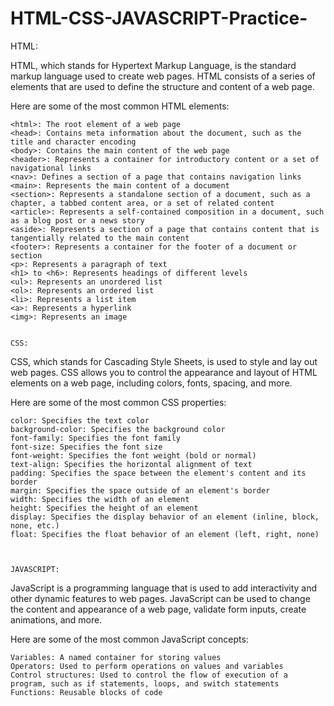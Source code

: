 # HTML-CSS-JAVASCRIPT-Practice-

HTML:

HTML, which stands for Hypertext Markup Language, is the standard markup language used to create web pages. HTML consists of a series of elements that are used to define the structure and content of a web page.

Here are some of the most common HTML elements:

    <html>: The root element of a web page
    <head>: Contains meta information about the document, such as the title and character encoding
    <body>: Contains the main content of the web page
    <header>: Represents a container for introductory content or a set of navigational links
    <nav>: Defines a section of a page that contains navigation links
    <main>: Represents the main content of a document
    <section>: Represents a standalone section of a document, such as a chapter, a tabbed content area, or a set of related content
    <article>: Represents a self-contained composition in a document, such as a blog post or a news story
    <aside>: Represents a section of a page that contains content that is tangentially related to the main content
    <footer>: Represents a container for the footer of a document or section
    <p>: Represents a paragraph of text
    <h1> to <h6>: Represents headings of different levels
    <ul>: Represents an unordered list
    <ol>: Represents an ordered list
    <li>: Represents a list item
    <a>: Represents a hyperlink
    <img>: Represents an image
    
    
    CSS:

CSS, which stands for Cascading Style Sheets, is used to style and lay out web pages. CSS allows you to control the appearance and layout of HTML elements on a web page, including colors, fonts, spacing, and more.

Here are some of the most common CSS properties:

    color: Specifies the text color
    background-color: Specifies the background color
    font-family: Specifies the font family
    font-size: Specifies the font size
    font-weight: Specifies the font weight (bold or normal)
    text-align: Specifies the horizontal alignment of text
    padding: Specifies the space between the element's content and its border
    margin: Specifies the space outside of an element's border
    width: Specifies the width of an element
    height: Specifies the height of an element
    display: Specifies the display behavior of an element (inline, block, none, etc.)
    float: Specifies the float behavior of an element (left, right, none)
    
    
    
    JAVASCRIPT:

JavaScript is a programming language that is used to add interactivity and other dynamic features to web pages. JavaScript can be used to change the content and appearance of a web page, validate form inputs, create animations, and more.

Here are some of the most common JavaScript concepts:

    Variables: A named container for storing values
    Operators: Used to perform operations on values and variables
    Control structures: Used to control the flow of execution of a program, such as if statements, loops, and switch statements
    Functions: Reusable blocks of code


